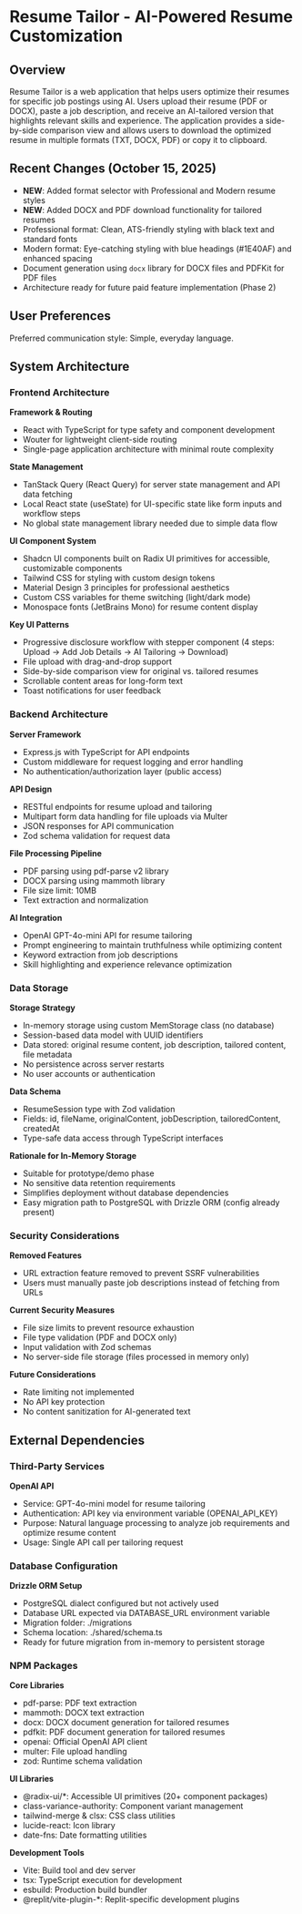 # Resume Tailor - AI-Powered Resume Customization

## Overview

Resume Tailor is a web application that helps users optimize their resumes for specific job postings using AI. Users upload their resume (PDF or DOCX), paste a job description, and receive an AI-tailored version that highlights relevant skills and experience. The application provides a side-by-side comparison view and allows users to download the optimized resume in multiple formats (TXT, DOCX, PDF) or copy it to clipboard.

## Recent Changes (October 15, 2025)
- **NEW**: Added format selector with Professional and Modern resume styles
- **NEW**: Added DOCX and PDF download functionality for tailored resumes
- Professional format: Clean, ATS-friendly styling with black text and standard fonts
- Modern format: Eye-catching styling with blue headings (#1E40AF) and enhanced spacing
- Document generation using `docx` library for DOCX files and PDFKit for PDF files
- Architecture ready for future paid feature implementation (Phase 2)

## User Preferences

Preferred communication style: Simple, everyday language.

## System Architecture

### Frontend Architecture

**Framework & Routing**
- React with TypeScript for type safety and component development
- Wouter for lightweight client-side routing
- Single-page application architecture with minimal route complexity

**State Management**
- TanStack Query (React Query) for server state management and API data fetching
- Local React state (useState) for UI-specific state like form inputs and workflow steps
- No global state management library needed due to simple data flow

**UI Component System**
- Shadcn UI components built on Radix UI primitives for accessible, customizable components
- Tailwind CSS for styling with custom design tokens
- Material Design 3 principles for professional aesthetics
- Custom CSS variables for theme switching (light/dark mode)
- Monospace fonts (JetBrains Mono) for resume content display

**Key UI Patterns**
- Progressive disclosure workflow with stepper component (4 steps: Upload → Add Job Details → AI Tailoring → Download)
- File upload with drag-and-drop support
- Side-by-side comparison view for original vs. tailored resumes
- Scrollable content areas for long-form text
- Toast notifications for user feedback

### Backend Architecture

**Server Framework**
- Express.js with TypeScript for API endpoints
- Custom middleware for request logging and error handling
- No authentication/authorization layer (public access)

**API Design**
- RESTful endpoints for resume upload and tailoring
- Multipart form data handling for file uploads via Multer
- JSON responses for API communication
- Zod schema validation for request data

**File Processing Pipeline**
- PDF parsing using pdf-parse v2 library
- DOCX parsing using mammoth library
- File size limit: 10MB
- Text extraction and normalization

**AI Integration**
- OpenAI GPT-4o-mini API for resume tailoring
- Prompt engineering to maintain truthfulness while optimizing content
- Keyword extraction from job descriptions
- Skill highlighting and experience relevance optimization

### Data Storage

**Storage Strategy**
- In-memory storage using custom MemStorage class (no database)
- Session-based data model with UUID identifiers
- Data stored: original resume content, job description, tailored content, file metadata
- No persistence across server restarts
- No user accounts or authentication

**Data Schema**
- ResumeSession type with Zod validation
- Fields: id, fileName, originalContent, jobDescription, tailoredContent, createdAt
- Type-safe data access through TypeScript interfaces

**Rationale for In-Memory Storage**
- Suitable for prototype/demo phase
- No sensitive data retention requirements
- Simplifies deployment without database dependencies
- Easy migration path to PostgreSQL with Drizzle ORM (config already present)

### Security Considerations

**Removed Features**
- URL extraction feature removed to prevent SSRF vulnerabilities
- Users must manually paste job descriptions instead of fetching from URLs

**Current Security Measures**
- File size limits to prevent resource exhaustion
- File type validation (PDF and DOCX only)
- Input validation with Zod schemas
- No server-side file storage (files processed in memory only)

**Future Considerations**
- Rate limiting not implemented
- No API key protection
- No content sanitization for AI-generated text

## External Dependencies

### Third-Party Services

**OpenAI API**
- Service: GPT-4o-mini model for resume tailoring
- Authentication: API key via environment variable (OPENAI_API_KEY)
- Purpose: Natural language processing to analyze job requirements and optimize resume content
- Usage: Single API call per tailoring request

### Database Configuration

**Drizzle ORM Setup**
- PostgreSQL dialect configured but not actively used
- Database URL expected via DATABASE_URL environment variable
- Migration folder: ./migrations
- Schema location: ./shared/schema.ts
- Ready for future migration from in-memory to persistent storage

### NPM Packages

**Core Libraries**
- pdf-parse: PDF text extraction
- mammoth: DOCX text extraction
- docx: DOCX document generation for tailored resumes
- pdfkit: PDF document generation for tailored resumes
- openai: Official OpenAI API client
- multer: File upload handling
- zod: Runtime schema validation

**UI Libraries**
- @radix-ui/*: Accessible UI primitives (20+ component packages)
- class-variance-authority: Component variant management
- tailwind-merge & clsx: CSS class utilities
- lucide-react: Icon library
- date-fns: Date formatting utilities

**Development Tools**
- Vite: Build tool and dev server
- tsx: TypeScript execution for development
- esbuild: Production build bundler
- @replit/vite-plugin-*: Replit-specific development plugins